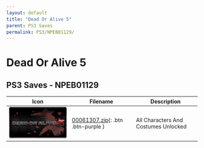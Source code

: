 ```yaml
---
layout: default
title: "Dead Or Alive 5"
parent: PS3 Saves
permalink: PS3/NPEB01129/
---
```

# Dead Or Alive 5

## PS3 Saves - NPEB01129

| Icon | Filename | Description |
|------|----------|-------------|
| ![Dead Or Alive 5](ICON0.PNG) | [00061307.zip](00061307.zip){: .btn .btn-purple } | All Characters And Costumes Unlocked |
